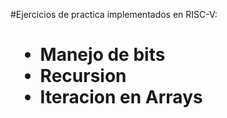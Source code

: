#Ejercicios de practica implementados en RISC-V: <h1> 
* Manejo de bits
* Recursion
* Iteracion en Arrays

